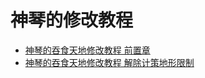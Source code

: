 # 神琴的修改教程

* [神琴的吞食天地修改教程 前置章](IssimoPresection.md)
* [神琴的吞食天地修改教程 解除计策地形限制](IssimoUnlimitStratagem.md)